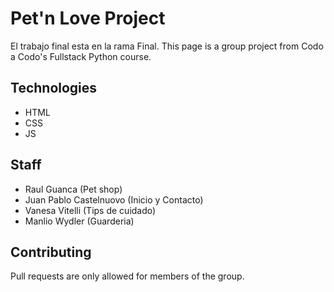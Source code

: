 # Pet'n Love Project
El trabajo final esta en la rama Final.
This page is a group project from Codo a Codo's Fullstack Python course.

## Technologies

- HTML
- CSS
- JS

## Staff

- Raul Guanca (Pet shop)
- Juan Pablo Castelnuovo (Inicio y Contacto)
- Vanesa Vitelli (Tips de cuidado)
- Manlio Wydler (Guarderia)

## Contributing

Pull requests are only allowed for members of the group.

